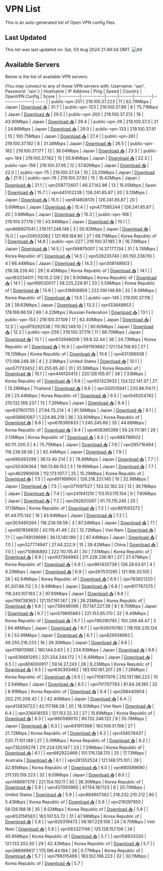 # VPN List

This is an auto-generated list of Open VPN config files.

## Last Updated

This list was last updated on: Sat, 03 Aug 2024 21:49:34 GMT.
![Alt](https://repobeats.axiom.co/api/embed/186b98318ef1479477931607c1ad7d823f12451f.svg "Repobeats analytics image")

## Available Servers

Below is the list of available VPN servers:

(You may connect to any of these VPN servers with: Username: 'vpn', Password: 'vpn'.)
| Hostname | IP Address | Ping | Speed | Country | OpenVPN Config | Score |
|----------|------------|------|-------|---------|----------------| ----- |
| public-vpn-251 | 219.100.37.223 | 11 | 62.79Mbps | Japan | [Download 📥](./configs/server_0_JP.ovpn) | 31.7 |
| public-vpn-123 | 219.100.37.89 | 8 | 75.71Mbps | Japan | [Download 📥](./configs/server_1_JP.ovpn) | 29.5 |
| public-vpn-200 | 219.100.37.213 | 18 | 43.90Mbps | Japan | [Download 📥](./configs/server_2_JP.ovpn) | 29.4 |
| public-vpn-39 | 219.100.37.3 | 21 | 24.86Mbps | Japan | [Download 📥](./configs/server_3_JP.ovpn) | 29.0 |
| public-vpn-133 | 219.100.37.91 | 10 | 100.75Mbps | Japan | [Download 📥](./configs/server_4_JP.ovpn) | 27.4 |
| public-vpn-261 | 219.100.37.192 | 8 | 31.38Mbps | Japan | [Download 📥](./configs/server_5_JP.ovpn) | 26.5 |
| public-vpn-182 | 219.100.37.177 | 12 | 36.04Mbps | Japan | [Download 📥](./configs/server_6_JP.ovpn) | 23.3 |
| public-vpn-184 | 219.100.37.162 | 15 | 50.64Mbps | Japan | [Download 📥](./configs/server_7_JP.ovpn) | 22.3 |
| public-vpn-156 | 219.100.37.95 | 12 | 57.82Mbps | Japan | [Download 📥](./configs/server_8_JP.ovpn) | 22.0 |
| public-vpn-75 | 219.100.37.24 | 10 | 23.25Mbps | Japan | [Download 📥](./configs/server_9_JP.ovpn) | 21.9 |
| public-vpn-76 | 219.100.37.50 | 15 | 16.42Mbps | Japan | [Download 📥](./configs/server_10_JP.ovpn) | 21.1 |
| vpn259772607 | 46.27.142.86 | 13 | 15.05Mbps | Spain | [Download 📥](./configs/server_11_ES.ovpn) | 15.7 |
| vpn445102239 | 126.241.85.87 | 20 | 5.13Mbps | Japan | [Download 📥](./configs/server_12_JP.ovpn) | 15.5 |
| vpn814608135 | 126.241.85.87 | 20 | 5.69Mbps | Japan | [Download 📥](./configs/server_13_JP.ovpn) | 15.4 |
| vpn477585244 | 126.241.85.87 | 20 | 3.69Mbps | Japan | [Download 📥](./configs/server_14_JP.ovpn) | 15.3 |
| public-vpn-198 | 219.100.37.178 | 10 | 43.94Mbps | Japan | [Download 📥](./configs/server_15_JP.ovpn) | 15.1 |
| vpn868807041 | 219.117.248.148 | 3 | 50.92Mbps | Japan | [Download 📥](./configs/server_16_JP.ovpn) | 15.0 |
| vpn209532082 | 121.169.184.90 | 27 | 68.71Mbps | Korea Republic of | [Download 📥](./configs/server_17_KR.ovpn) | 14.8 |
| public-vpn-227 | 219.100.37.185 | 9 | 16.73Mbps | Japan | [Download 📥](./configs/server_18_JP.ovpn) | 14.5 |
| vpn199875007 | 14.37.177.134 | 31 | 5.74Mbps | Korea Republic of | [Download 📥](./configs/server_19_KR.ovpn) | 14.5 |
| vpn526235740 | 60.150.238.110 | 4 | 66.44Mbps | Japan | [Download 📥](./configs/server_20_JP.ovpn) | 14.3 |
| vpn308148603 | 218.38.239.40 | 29 | 6.45Mbps | Korea Republic of | [Download 📥](./configs/server_21_KR.ovpn) | 14.1 |
| vpn163234511 | 110.15.2.128 | 29 | 9.00Mbps | Korea Republic of | [Download 📥](./configs/server_22_KR.ovpn) | 14.1 |
| vpn169530017 | 58.225.229.91 | 33 | 5.59Mbps | Korea Republic of | [Download 📥](./configs/server_23_KR.ovpn) | 13.9 |
| vpn318908956 | 222.106.146.89 | 32 | 8.08Mbps | Korea Republic of | [Download 📥](./configs/server_24_KR.ovpn) | 13.6 |
| public-vpn-145 | 219.100.37.118 | 28 | 39.63Mbps | Japan | [Download 📥](./configs/server_25_JP.ovpn) | 13.3 |
| vpn133849853 | 178.169.86.59 | 69 | 4.22Mbps | Russian Federation | [Download 📥](./configs/server_26_RU.ovpn) | 13.1 |
| public-vpn-153 | 219.100.37.109 | 17 | 62.40Mbps | Japan | [Download 📥](./configs/server_27_JP.ovpn) | 12.5 |
| vpn979292538 | 115.162.149.10 | 1 | 90.60Mbps | Japan | [Download 📥](./configs/server_28_JP.ovpn) | 12.3 |
| public-vpn-259 | 219.100.37.176 | 11 | 66.70Mbps | Japan | [Download 📥](./configs/server_29_JP.ovpn) | 12.1 |
| vpn633946009 | 59.8.32.44 | 36 | 24.73Mbps | Korea Republic of | [Download 📥](./configs/server_30_KR.ovpn) | 10.9 |
| vpn591193682 | 121.134.156.93 | 27 | 76.12Mbps | Korea Republic of | [Download 📥](./configs/server_31_KR.ovpn) | 10.6 |
| vpn431396938 | 173.198.248.39 | 4 | 2.23Mbps | United States | [Download 📥](./configs/server_32_US.ovpn) | 10.1 |
| vpn571733452 | 61.255.85.40 | 31 | 31.39Mbps | Korea Republic of | [Download 📥](./configs/server_33_KR.ovpn) | 10.1 |
| vpn449120413 | 220.126.105.67 | 38 | 7.33Mbps | Korea Republic of | [Download 📥](./configs/server_34_KR.ovpn) | 9.8 |
| vpn551323933 | 124.122.141.37 | 27 | 13.28Mbps | Thailand | [Download 📥](./configs/server_35_TH.ovpn) | 9.6 |
| vpn330515941 | 220.86.114.11 | 29 | 23.44Mbps | Korea Republic of | [Download 📥](./configs/server_36_KR.ovpn) | 9.5 |
| vpn549204742 | 210.132.169.237 | 13 | 7.26Mbps | Japan | [Download 📥](./configs/server_37_JP.ovpn) | 9.4 |
| vpn937601755 | 27.94.75.214 | 4 | 81.56Mbps | Japan | [Download 📥](./configs/server_38_JP.ovpn) | 9.1 |
| vpn658861067 | 1.224.86.219 | 36 | 33.90Mbps | Korea Republic of | [Download 📥](./configs/server_39_KR.ovpn) | 8.8 |
| vpn676385833 | 1.245.245.68 | 35 | 44.68Mbps | Korea Republic of | [Download 📥](./configs/server_40_KR.ovpn) | 8.4 |
| vpn608395399 | 59.24.111.181 | 28 | 2.13Mbps | Korea Republic of | [Download 📥](./configs/server_41_KR.ovpn) | 8.3 |
| vpn888799502 | 60.111.200.3 | 4 | 75.75Mbps | Japan | [Download 📥](./configs/server_42_JP.ovpn) | 7.9 |
| vpn285716494 | 118.236.58.56 | 3 | 82.44Mbps | Japan | [Download 📥](./configs/server_43_JP.ovpn) | 7.9 |
| vpn685493298 | 36.13.40.214 | 3 | 78.89Mbps | Japan | [Download 📥](./configs/server_44_JP.ovpn) | 7.7 |
| vpn250306364 | 160.13.88.153 | 5 | 19.96Mbps | Japan | [Download 📥](./configs/server_45_JP.ovpn) | 7.7 |
| vpn462990608 | 112.173.107.7 | 25 | 15.29Mbps | Korea Republic of | [Download 📥](./configs/server_46_KR.ovpn) | 7.5 |
| vpn491169900 | 126.218.221.145 | 10 | 32.98Mbps | Japan | [Download 📥](./configs/server_47_JP.ovpn) | 7.5 |
| vpn371097527 | 133.32.182.33 | 13 | 36.11Mbps | Japan | [Download 📥](./configs/server_48_JP.ovpn) | 7.4 |
| vpn241941210 | 113.153.115.154 | 9 | 7.80Mbps | Japan | [Download 📥](./configs/server_49_JP.ovpn) | 7.2 |
| vpn262820267 | 61.75.115.245 | 25 | 17.13Mbps | Korea Republic of | [Download 📥](./configs/server_50_KR.ovpn) | 7.2 |
| vpn881593272 | 61.44.175.142 | 16 | 43.94Mbps | Japan | [Download 📥](./configs/server_51_JP.ovpn) | 7.2 |
| vpn303490264 | 118.236.58.56 | 3 | 87.24Mbps | Japan | [Download 📥](./configs/server_52_JP.ovpn) | 7.1 |
| vpn997856830 | 42.116.41.49 | 22 | 12.72Mbps | Viet Nam | [Download 📥](./configs/server_53_VN.ovpn) | 7.1 |
| vpn749139698 | 36.13.140.189 | 2 | 87.44Mbps | Japan | [Download 📥](./configs/server_54_JP.ovpn) | 7.0 |
| vpn327774947 | 27.44.222.9 | 15 | 39.42Mbps | China | [Download 📥](./configs/server_55_CN.ovpn) | 7.0 |
| vpn710866893 | 222.110.115.41 | 30 | 7.51Mbps | Korea Republic of | [Download 📥](./configs/server_56_KR.ovpn) | 6.9 |
| vpn937394983 | 211.228.236.161 | 27 | 27.47Mbps | Korea Republic of | [Download 📥](./configs/server_57_KR.ovpn) | 6.9 |
| vpn961435739 | 126.28.63.61 | 4 | 9.20Mbps | Japan | [Download 📥](./configs/server_58_JP.ovpn) | 6.9 |
| vpn267531295 | 121.168.20.105 | 26 | 42.64Mbps | Korea Republic of | [Download 📥](./configs/server_59_KR.ovpn) | 6.9 |
| vpn763621220 | 61.207.86.112 | 5 | 9.49Mbps | Japan | [Download 📥](./configs/server_60_JP.ovpn) | 6.8 |
| vpn817767375 | 118.240.107.163 | 3 | 97.93Mbps | Japan | [Download 📥](./configs/server_61_JP.ovpn) | 6.8 |
| vpn799738363 | 121.157.191.147 | 29 | 26.25Mbps | Korea Republic of | [Download 📥](./configs/server_62_KR.ovpn) | 6.8 |
| vpn739446066 | 157.147.227.36 | 8 | 9.70Mbps | Japan | [Download 📥](./configs/server_63_JP.ovpn) | 6.7 |
| vpn579895883 | 221.153.85.170 | 32 | 9.49Mbps | Korea Republic of | [Download 📥](./configs/server_64_KR.ovpn) | 6.7 |
| vpn786290745 | 150.249.48.47 | 2 | 94.48Mbps | Japan | [Download 📥](./configs/server_65_JP.ovpn) | 6.7 |
| vpn926010780 | 118.158.235.124 | 6 | 53.99Mbps | Japan | [Download 📥](./configs/server_66_JP.ovpn) | 6.7 |
| vpn829558983 | 49.250.216.233 | 16 | 26.30Mbps | Japan | [Download 📥](./configs/server_67_JP.ovpn) | 6.6 |
| vpn178613985 | 180.144.0.63 | 3 | 234.93Mbps | Japan | [Download 📥](./configs/server_68_JP.ovpn) | 6.6 |
| vpn836681265 | 221.254.244.172 | 1 | 8.48Mbps | Japan | [Download 📥](./configs/server_69_JP.ovpn) | 6.5 |
| vpn806000917 | 59.14.27.243 | 28 | 6.23Mbps | Korea Republic of | [Download 📥](./configs/server_70_KR.ovpn) | 6.5 |
| vpn630393482 | 183.100.161.201 | 29 | 7.26Mbps | Korea Republic of | [Download 📥](./configs/server_71_KR.ovpn) | 6.5 |
| vpn710817976 | 210.131.186.223 | 15 | 2.64Mbps | Japan | [Download 📥](./configs/server_72_JP.ovpn) | 6.5 |
| vpn701707793 | 61.84.26.195 | 32 | 8.91Mbps | Korea Republic of | [Download 📥](./configs/server_73_KR.ovpn) | 6.4 |
| vpn288440904 | 202.210.208.42 | 2 | 42.40Mbps | Japan | [Download 📥](./configs/server_74_JP.ovpn) | 6.4 |
| vpn412830722 | 42.117.198.58 | 20 | 18.50Mbps | Viet Nam | [Download 📥](./configs/server_75_VN.ovpn) | 6.4 |
| vpn336418555 | 121.153.32.33 | 27 | 15.69Mbps | Korea Republic of | [Download 📥](./configs/server_76_KR.ovpn) | 6.3 |
| vpn960599010 | 60.132.246.122 | 9 | 55.78Mbps | Japan | [Download 📥](./configs/server_77_JP.ovpn) | 6.3 |
| vpn641911388 | 183.109.31.108 | 27 | 21.72Mbps | Korea Republic of | [Download 📥](./configs/server_78_KR.ovpn) | 6.2 |
| vpn458579437 | 220.71.101.149 | 27 | 5.09Mbps | Korea Republic of | [Download 📥](./configs/server_79_KR.ovpn) | 6.2 |
| vpn735209276 | 211.224.135.147 | 23 | 7.29Mbps | Korea Republic of | [Download 📥](./configs/server_80_KR.ovpn) | 6.1 |
| vpn662922469 | 101.176.138.170 | 25 | 17.73Mbps | Australia | [Download 📥](./configs/server_81_AU.ovpn) | 6.1 |
| vpn281352524 | 121.148.175.101 | 28 | 42.85Mbps | Korea Republic of | [Download 📥](./configs/server_82_KR.ovpn) | 6.0 |
| vpn660599690 | 211.135.159.223 | 32 | 6.09Mbps | Japan | [Download 📥](./configs/server_83_JP.ovpn) | 6.0 |
| vpn148697379 | 221.154.150.11 | 30 | 38.30Mbps | Korea Republic of | [Download 📥](./configs/server_84_KR.ovpn) | 5.9 |
| vpn437093965 | 47.154.187.123 | 6 | 20.70Mbps | United States | [Download 📥](./configs/server_85_US.ovpn) | 5.9 |
| vpn884907362 | 218.232.210.212 | 60 | 5.43Mbps | Korea Republic of | [Download 📥](./configs/server_86_KR.ovpn) | 5.9 |
| vpn219297950 | 58.126.188.18 | 35 | 9.52Mbps | Korea Republic of | [Download 📥](./configs/server_87_KR.ovpn) | 5.8 |
| vpn653156583 | 183.107.53.72 | 31 | 47.98Mbps | Korea Republic of | [Download 📥](./configs/server_88_KR.ovpn) | 5.8 |
| vpn920319473 | 58.187.229.108 | 24 | 8.70Mbps | Viet Nam | [Download 📥](./configs/server_89_VN.ovpn) | 5.8 |
| vpn583321746 | 125.128.157.109 | 28 | 40.95Mbps | Korea Republic of | [Download 📥](./configs/server_90_KR.ovpn) | 5.7 |
| vpn158933320 | 121.133.202.50 | 29 | 42.42Mbps | Korea Republic of | [Download 📥](./configs/server_91_KR.ovpn) | 5.7 |
| vpn388999617 | 175.196.44.194 | 28 | 0.77Mbps | Korea Republic of | [Download 📥](./configs/server_92_KR.ovpn) | 5.7 |
| vpn799315469 | 183.102.198.223 | 32 | 30.11Mbps | Korea Republic of | [Download 📥](./configs/server_93_KR.ovpn) | 5.7 |
